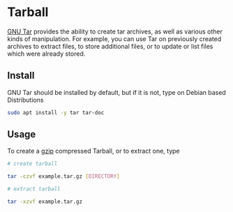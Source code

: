 # Tarball

[GNU Tar](https://www.gnu.org/software/tar/) provides the ability to create tar archives, as well as various other kinds of manipulation. For example, you can use Tar on previously created archives to extract files, to store additional files, or to update or list files which were already stored.

## Install

GNU Tar should be installed by default, but if it is not, type on Debian based Distributions

```bash
sudo apt install -y tar tar-doc
```

## Usage
To create a [gzip](https://www.gzip.org/) compressed Tarball, or to extract one, type

```bash
# create tarball

tar -czvf example.tar.gz [DIRECTORY]

# extract tarball

tar -xzvf example.tar.gz
```